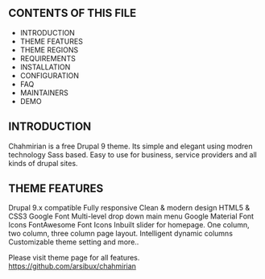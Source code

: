 
CONTENTS OF THIS FILE
---------------------

 * INTRODUCTION
 * THEME FEATURES
 * THEME REGIONS
 * REQUIREMENTS
 * INSTALLATION
 * CONFIGURATION
 * FAQ
 * MAINTAINERS
 * DEMO
 
INTRODUCTION
--------------
 Chahmirian is a free Drupal 9 theme. Its simple and elegant using modren technology Sass based. Easy to use for business, service providers and all kinds of drupal sites.

THEME FEATURES
--------------
Drupal 9.x compatible
Fully responsive
Clean & modern design
HTML5 & CSS3
Google Font
Multi-level drop down main menu
Google Material Font Icons
FontAwesome Font Icons
Inbuilt slider for homepage.
One column, two column, three column page layout.
Intelligent dynamic columns
Customizable theme setting
and more..

Please visit theme page for all features.
https://github.com/arsibux/chahmirian
